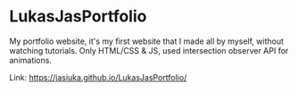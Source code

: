 # LukasJasPortfolio


My portfolio website, it's my first website that I made all by myself, without watching tutorials.
Only HTML/CSS & JS, used intersection observer API for animations.

Link: https://jasiuka.github.io/LukasJasPortfolio/
